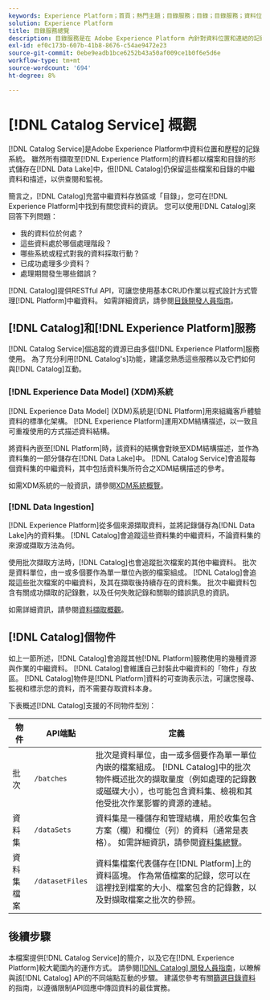 ```yaml
---
keywords: Experience Platform；首頁；熱門主題；目錄服務；目錄；目錄服務；資料位置；資料位置；資料管理；資料管理；譜系；譜系；目錄；啟用資料集
solution: Experience Platform
title: 目錄服務總覽
description: 目錄服務是在 Adobe Experience Platform 內針對資料位置和連結的記錄系統。雖然擷取至 Experience Platform 中的所有資料都以檔案和目錄形式儲存在資料湖中，但是為了查詢和監控目的，目錄會留存這些檔案和目錄的中繼資料和說明。
exl-id: ef0c173b-607b-41b8-8676-c54ae9472e23
source-git-commit: 0ebe9eadb1bce6252b43a50af009ce1b0f6e5d6e
workflow-type: tm+mt
source-wordcount: '694'
ht-degree: 8%

---
```


# [!DNL Catalog Service] 概觀

[!DNL Catalog Service]是Adobe Experience Platform中資料位置和歷程的記錄系統。 雖然所有擷取至[!DNL Experience Platform]的資料都以檔案和目錄的形式儲存在[!DNL Data Lake]中，但[!DNL Catalog]仍保留這些檔案和目錄的中繼資料和描述，以供查閱和監視。

簡言之，[!DNL Catalog]充當中繼資料存放區或「目錄」，您可在[!DNL Experience Platform]中找到有關您資料的資訊。 您可以使用[!DNL Catalog]來回答下列問題：

* 我的資料位於何處？
* 這些資料處於哪個處理階段？
* 哪些系統或程式對我的資料採取行動？
* 已成功處理多少資料？
* 處理期間發生哪些錯誤？

[!DNL Catalog]提供RESTful API，可讓您使用基本CRUD作業以程式設計方式管理[!DNL Platform]中繼資料。 如需詳細資訊，請參閱[目錄開發人員指南](api/getting-started.md)。

## [!DNL Catalog]和[!DNL Experience Platform]服務

[!DNL Catalog Service]個追蹤的資源已由多個[!DNL Experience Platform]服務使用。 為了充分利用[!DNL Catalog's]功能，建議您熟悉這些服務以及它們如何與[!DNL Catalog]互動。

### [!DNL Experience Data Model] (XDM)系統

[!DNL Experience Data Model] (XDM)系統是[!DNL Platform]用來組織客戶體驗資料的標準化架構。 [!DNL Experience Platform]運用XDM結構描述，以一致且可重複使用的方式描述資料結構。

將資料內嵌至[!DNL Platform]時，該資料的結構會對映至XDM結構描述，並作為資料集的一部分儲存在[!DNL Data Lake]中。 [!DNL Catalog Service]會追蹤每個資料集的中繼資料，其中包括資料集所符合之XDM結構描述的參考。

如需XDM系統的一般資訊，請參閱[XDM系統概覽](../xdm/home.md)。

### [!DNL Data Ingestion]

[!DNL Experience Platform]從多個來源擷取資料，並將記錄儲存為[!DNL Data Lake]內的資料集。 [!DNL Catalog]會追蹤這些資料集的中繼資料，不論資料集的來源或擷取方法為何。

使用批次擷取方法時，[!DNL Catalog]也會追蹤批次檔案的其他中繼資料。 批次是資料單位，由一或多個要作為單一單位內嵌的檔案組成。 [!DNL Catalog]會追蹤這些批次檔案的中繼資料，及其在擷取後持續存在的資料集。 批次中繼資料包含有關成功擷取的記錄數，以及任何失敗記錄和關聯的錯誤訊息的資訊。

如需詳細資訊，請參閱[資料擷取概觀](../ingestion/home.md)。

## [!DNL Catalog]個物件

如上一節所述，[!DNL Catalog]會追蹤其他[!DNL Platform]服務使用的幾種資源與作業的中繼資料。 [!DNL Catalog]會維護自己封裝此中繼資料的「物件」存放區。 [!DNL Catalog]物件是[!DNL Platform]資料的可查詢表示法，可讓您搜尋、監視和標示您的資料，而不需要存取資料本身。

下表概述[!DNL Catalog]支援的不同物件型別：

| 物件 | API端點 | 定義 |
|---|---|---|
| 批次 | `/batches` | 批次是資料單位，由一或多個要作為單一單位內嵌的檔案組成。 [!DNL Catalog]中的批次物件概述批次的擷取量度（例如處理的記錄數或磁碟大小），也可能包含資料集、檢視和其他受批次作業影響的資源的連結。 |
| 資料集 | `/dataSets` | 資料集是一種儲存和管理結構，用於收集包含方案（欄）和欄位（列）的資料（通常是表格）。 如需詳細資訊，請參閱[資料集總覽](./datasets/overview.md)。 |
| 資料集檔案 | `/datasetFiles` | 資料集檔案代表儲存在[!DNL Platform]上的資料區塊。 作為常值檔案的記錄，您可以在這裡找到檔案的大小、檔案包含的記錄數，以及對擷取檔案之批次的參照。 |

## 後續步驟

本檔案提供[!DNL Catalog Service]的簡介，以及它在[!DNL Experience Platform]較大範圍內的運作方式。 請參閱[[!DNL Catalog] 開發人員指南](api/getting-started.md)，以瞭解與該[!DNL Catalog] API的不同端點互動的步驟。 建議您參考有關[篩選目錄資料](api/filter-data.md)的指南，以遵循限制API回應中傳回資料的最佳實務。
